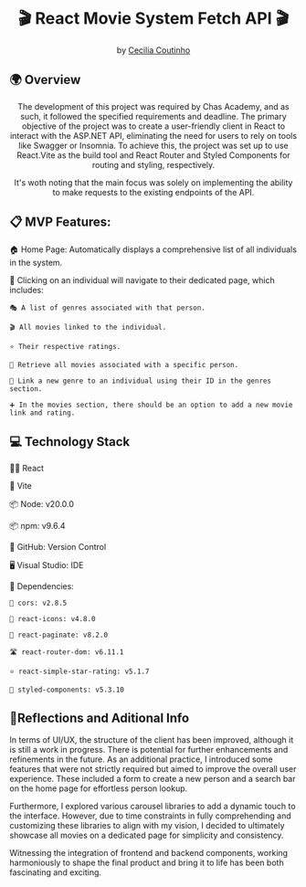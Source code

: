 <h1 align="center"> 🎬 React Movie System Fetch API 🎬</h1>

<p align = center>
by <a href="https://github.com/Cecilia-Coutinho">Cecilia Coutinho</a>
</p>

<h2>🌍 Overview</h2>

<p align = center>
The development of this project was required by Chas Academy, and as such, it followed the specified requirements and deadline. The primary objective of the project was to create a user-friendly client in React to interact with the ASP.NET API, eliminating the need for users to rely on tools like Swagger or Insomnia. To achieve this, the project was set up to use React.Vite as the build tool and React Router and Styled Components for routing and styling, respectively.
</p>

<p align = center>
It's woth noting that the main focus was solely on implementing the ability to make requests to the existing endpoints of the API.
</p>

<h2>📋 MVP Features:</h2>

🏠 Home Page: Automatically displays a comprehensive list of all individuals in the system.

👤 Clicking on an individual will navigate to their dedicated page, which includes:

    🎭 A list of genres associated with that person.

    🎬 All movies linked to the individual.

    ⭐ Their respective ratings.

    🎥 Retrieve all movies associated with a specific person.

    🔗 Link a new genre to an individual using their ID in the genres section.

    ➕ In the movies section, there should be an option to add a new movie link and rating.


<h2>💻 Technology Stack</h2>

👨‍💻 React

🚀 Vite

📦 Node: v20.0.0

📦 npm: v9.6.4

👥 GitHub: Version Control

🖥️ Visual Studio: IDE

🔗 Dependencies:

    🔄 cors: v2.8.5

    🔆 react-icons: v4.8.0

    📄 react-paginate: v8.2.0

    🛣️ react-router-dom: v6.11.1

    ⭐ react-simple-star-rating: v5.1.7

    💅 styled-components: v5.3.10


<h2>💭Reflections and Aditional Info</h2>

In terms of UI/UX, the structure of the client has been improved, although it is still a work in progress. There is potential for further enhancements and refinements in the future. As an additional practice, I introduced some features that were not strictly required but aimed to improve the overall user experience. These included a form to create a new person and a search bar on the home page for effortless person lookup.

Furthermore, I explored various carousel libraries to add a dynamic touch to the interface. However, due to time constraints in fully comprehending and customizing these libraries to align with my vision, I decided to ultimately showcase all movies on a dedicated page for simplicity and consistency.

Witnessing the integration of frontend and backend components, working harmoniously to shape the final product and bring it to life has been both fascinating and exciting.
